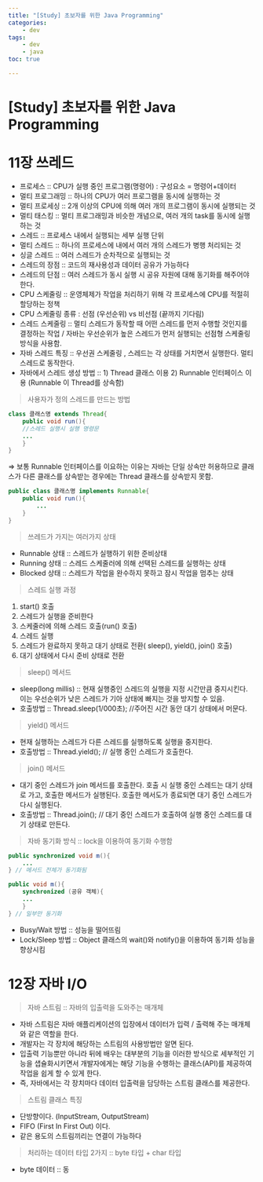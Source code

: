 ```yaml
---
title: "[Study] 초보자를 위한 Java Programming"
categories:
    - dev
tags:
    - dev
    - java 
toc: true

---
```


# [Study] 초보자를 위한 Java Programming

# 11장 쓰레드

* 프로세스 :: CPU가 실행 중인 프로그램(명령어) : 구성요소 = 명령어+데이터
* 멀티 프로그래밍 :: 하나의 CPU가 여러 프로그램을 동시에 실행하는 것
* 멀티 프로세싱 :: 2개 이상의 CPU에 의해 여러 개의 프로그램이 동시에 실행되는 것
* 멀티 태스킹 :: 멀티 프로그래밍과 비슷한 개념으로, 여러 개의 task를 동시에 실행하는 것
* 스레드 :: 프로세스 내에서 실행되는 세부 실행 단위
* 멀티 스레드 :: 하나의 프로세스에 내에서 여러 개의 스레드가 병행 처리되는 것
* 싱글 스레드 :: 여러 스레드가 순차적으로 실행되는 것
* 스레드의 장점 :: 코드의 재사용성과 데이터 공유가 가능하다
* 스레드의 단점 :: 여러 스레드가 동시 실행 시 공유 자원에 대해 동기화를 해주어야 한다.
* CPU 스케줄링 :: 운영체제가 작업을 처리하기 위해 각 프로세스에 CPU를 적절히 할당하는 정책
* CPU 스케줄링 종류 : 선점 (우선순위) vs 비선점 (끝까지 기다림)
* 스레드 스케줄링 :: 멀티 스레드가 동작할 때 어떤 스레드를 먼저 수행할 것인지를 결정하는 작업 / 자바는 우선순위가 높은 스레드가 먼저 실행되는 선점형 스케줄링 방식을 사용함.
* 자바 스레드 특징 :: 우선권 스케줄링 , 스레드는 각 상태를 거치면서 실행한다. 멀티 스레드로 동작한다.
* 자바에서 스레드 생성 방법 :: 1) Thread 클래스 이용 2) Runnable 인터페이스 이용 (Runnable 이 Thread를 상속함)
 
>사용자가 정의 스레드를 만드는 방법

```Java
class 클래스명 extends Thread{
	public void run(){
	//스레드 실행시 실행 명령문
	...
	}
}
```
 ⇒ 보통 Runnable 인터페이스를 이요하는 이유는 자바는 단일 상속만 허용하므로 클래스가 다른 클래스를 상속받는 경우에는 Thread 클래스를 상속받지 못함.

```Java
public class 클래스명 implements Runnable{
	public void run(){
		...
	}
}
```

> 쓰레드가 가지는 여러가지 상태 
* Runnable 상태 :: 스레드가 실행하기 위한 준비상태
* Running 상태 :: 스레드 스케줄러에 의해 선택된 스레드를 실행하는 상태
* Blocked 상태 :: 스레드가 작업을 완수하지 못하고 잠시 작업을 멈추는 상태

>스레드 실행 과정
1. start() 호출
2. 스레드가 실행을 준비한다
3. 스케줄러에 의해 스레드 호출(run() 호출)
4. 스레드 실행
5. 스레드가 완료하지 못하고 대기 상태로 전환( sleep(), yield(), join() 호출)
6. 대기 상태에서 다시 준비 상태로 전환

> sleep() 메서드
* sleep(long millis) :: 현재 실행중인 스레드의 실행을 지정 시간만큼 중지시킨다. 이는 우선순위가 낮은 스레드가 기아 상태에 빠지는 것을 방지할 수 있음.
* 호출방법 :: Thread.sleep(1/000초); //주어진 시간 동안 대기 상태에서 머문다.

>yield() 메서드
* 현재 실행하는 스레드가 다른 스레드를 실행하도록 실행을 중지한다.
* 호출방법 :: Thread.yield(); // 실행 중인 스레드가 호출한다.

>join() 메서드
* 대기 중인 스레드가 join 메서드를 호출한다. 호출 시 실행 중인 스레드는 대기 상태로 가고, 호출한 메서드가 실행된다. 호출한 메서도가 종료되면 대기 중인 스레드가 다시 실행된다.
* 호출방법 :: Thread.join();  // 대기 중인 스레드가 호출하여 실행 중인 스레드를 대기 상태로 만든다.


>자바 동기화 방식 :: lock을 이용하여 동기화 수행함

```Java
public synchronized void m(){
	...
} // 메서드 전체가 동기화됨

public void m(){
	synchronized (공유 객체){
	...
	}
} // 일부만 동기화
```

* Busy/Wait 방법 :: 성능을 떨어뜨림
* Lock/Sleep 방법 :: Object 클래스의 wait()와 notify()을 이용하여 동기화 성능을 향상시킴


# 12장 자바 I/O

> 자바 스트림 :: 자바의 입출력을 도와주는 매개체

* 자바 스트림은 자바 애플리케이션의 입장에서 데이터가 입력 / 출력해 주는 매개체와 같은 역할을 한다. 
* 개발자는 각 장치에 해당하는 스트림의 사용방법만 알면 된다. 
* 입출력 기능뿐만 아니라 뒤에 배우는 대부분의 기능을 이러한 방식으로 세부적인 기능을 샙슐화시키면서 개발자에게는 해당 기능을 수행하는 클래스(API)를 제공하여 작업을 쉽게 할 수 있게 한다. 
* 즉, 자바에서는 각 장치마다 데이터 입출력을 담당하는 스트림 클래스를 제공한다.

> 스트림 클래스 특징

* 단방향이다. (InputStream, OutputStream)
* FIFO (First In First Out) 이다. 
* 같은 용도의 스트림끼리는 연결이 가능하다

> 처리하는 데이터 타입 2가지 :: byte 타입 + char 타입

* byte 데이터 :: 동





<!--stackedit_data:
eyJoaXN0b3J5IjpbLTE4NzgzNDcxNTYsLTExNzgyNzU3MjUsMT
YzNDA4MTEyNyw1MDQ3MTQ0NCwxOTY3Mjc4Nzc5LC0xMjY0NDQ0
NzczXX0=
-->